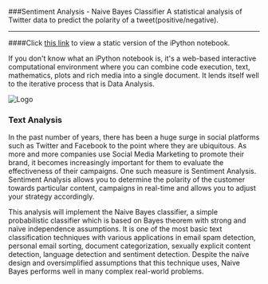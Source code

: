 ###Sentiment Analysis - Naive Bayes Classifier
A statistical analysis of Twitter data to predict the polarity of a tweet(positive/negative). 

----------------------------------

####Click [this link](http://nbviewer.ipython.org/gist/louisryan/d7903c75a59928600982) to view a static version of the iPython notebook.

If you don't know what an iPython notebook is, it's a web-based interactive computational environment where you can combine code execution, text, mathematics, plots and rich media into a single document. It lends itself well to the iterative process that is Data Analysis.

![Logo](https://github.com/louisryan/Sentiment/tree/master/images/wordcloud.png"?raw=true)

### Text Analysis

In the past number of years, there has been a huge surge in social platforms such as Twitter and Facebook to the point where they are ubiquitous. As more and more companies use Social Media Marketing to promote their brand, it becomes increasingly important for them to evaluate the effectiveness of their campaigns. One such measure is Sentiment Analysis. Sentiment Analysis allows you to determine the polarity of the customer towards particular content, campaigns in real-time and allows you to adjust your strategy accordingly.

This analysis will implement the Naive Bayes classifier, a simple probabilistic classifier which is based on Bayes theorem with strong and naïve independence assumptions. It is one of the most basic text classification techniques with various applications in email spam detection, personal email sorting, document categorization, sexually explicit content detection, language detection and sentiment detection. Despite the naïve design and oversimplified assumptions that this technique uses, Naive Bayes performs well in many complex real-world problems.